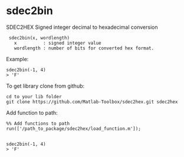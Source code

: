sdec2bin
=============

SDEC2HEX Signed integer decimal to hexadecimal conversion

     sdec2bin(x, wordlength)
       x          : signed integer value
       wordlength : number of bits for converted hex format.

Example:

    sdec2bin(-1, 4) 
    > 'F'

To get library clone from github:

    cd to your lib folder
    git clone https://github.com/Matlab-Toolbox/sdec2hex.git sdec2hex
    
Add function to path:

    %% Add functions to path
    run(['/path_to_package/sdec2hex/load_function.m']);
    
    
    sdec2bin(-1, 4) 
    > 'F'
    
